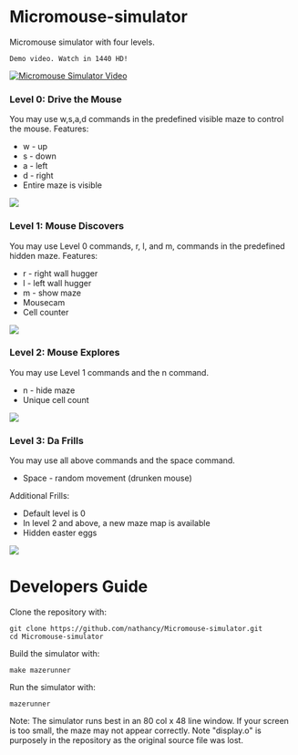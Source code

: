 # Micromouse-simulator
Micromouse simulator with four levels. 

```
Demo video. Watch in 1440 HD!
```

[![Micromouse Simulator Video](doc/micromouse_youtube.PNG)](https://www.youtube.com/watch?v=Nb8YTFCTzjM "Micromouse Simulator - Click to Watch!")


### Level 0: Drive the Mouse
You may use w,s,a,d commands in the predefined visible maze to control the mouse. Features:

* w - up
* s - down
* a - left
* d - right
* Entire maze is visible

![](doc/level0.JPG)

### Level 1: Mouse Discovers
You may use Level 0 commands, r, l, and m, commands in the predefined hidden maze. Features:

* r - right wall hugger
* l - left wall hugger
* m - show maze 
* Mousecam
* Cell counter

![](doc/level1.JPG)

### Level 2: Mouse Explores
You may use Level 1 commands and the n command.

* n - hide maze
* Unique cell count

![](doc/level2.JPG)

### Level 3: Da Frills
You may use all above commands and the space command.

* Space - random movement (drunken mouse)

Additional Frills:
  - Default level is 0
  - In level 2 and above, a new maze map is available
  - Hidden easter eggs

![](doc/level3.JPG)

# Developers Guide
Clone the repository with:
```
git clone https://github.com/nathancy/Micromouse-simulator.git
cd Micromouse-simulator
```
Build the simulator with:
```
make mazerunner
```
Run the simulator with:
```
mazerunner
```

Note: The simulator runs best in an 80 col x 48 line window. If your screen is too small, the maze may not appear correctly. Note "display.o" is purposely in the repository as the original source file was lost.

